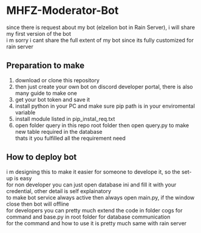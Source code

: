 # MHFZ-Moderator-Bot <br />

since there is request about my bot (elzelion bot in Rain Server), i will share my first version of the bot <br />
i m sorry i cant share the full extent of my bot since its fully customized for rain server <br />

## Preparation to make <br />

1. download or clone this repository <br/>
2. then just create your own bot on discord developer portal, there is also many guide to make one <br/>
3. get your bot token and save it <br />
4. install python in your PC and make sure pip path is in your enviromental variable <br />
5. install module listed in pip_instal_req.txt <br />
6. open folder query in this repo root folder then open query.py to make new table required in the database<br />
   thats it you fulfilled all the requirement need<br />

## How to deploy bot <br />

i m designing this to make it easier for someone to develope it, so the set-up is easy <br />
for non developer you can just open database ini and fill it with your credential, other detail is self explainatory <br />
to make bot service always active then always open main.py, if the window close then bot will offline <br />
for developers you can pretty much extend the code in folder cogs for command and base.py in root folder for database communication <br />
for the command and how to use it is pretty much same with rain server

